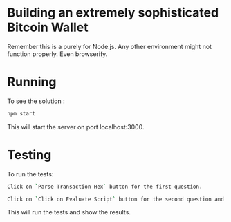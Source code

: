 # Building an extremely sophisticated Bitcoin Wallet
  Remember this is a purely for Node.js. Any other environment might not function properly.
  Even browserify.
  
# Running
  To see the solution :
  ```bash
  npm start
  ```
  This will start the server on port localhost:3000.

# Testing
  To run the tests:
  ```bash
  Click on `Parse Transaction Hex` button for the first question.
  ```
  ```bash
  Click on `Click on Evaluate Script` button for the second question and so on.
  ```
  This will run the tests and show the results.


